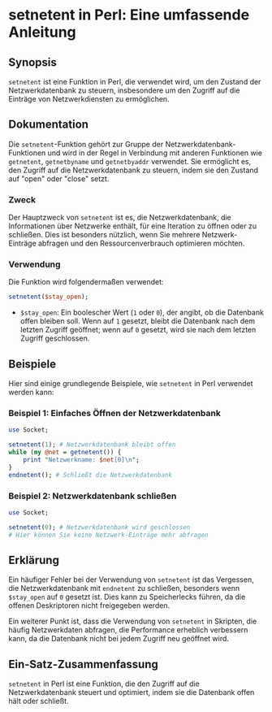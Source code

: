 <!--
Meta Description: # setnetent in Perl: Eine umfassende Anleitung ## Synopsis `setnetent` ist eine Funktion in Perl, die verwendet wird, um den Zustand der Netzwerkdaten...
Meta Keywords: die, setnetent, netzwerkdatenbank, perl, ist
-->

# setnetent in Perl: Eine umfassende Anleitung

## Synopsis
`setnetent` ist eine Funktion in Perl, die verwendet wird, um den Zustand der Netzwerkdatenbank zu steuern, insbesondere um den Zugriff auf die Einträge von Netzwerkdiensten zu ermöglichen.

## Dokumentation
Die `setnetent`-Funktion gehört zur Gruppe der Netzwerkdatenbank-Funktionen und wird in der Regel in Verbindung mit anderen Funktionen wie `getnetent`, `getnetbyname` und `getnetbyaddr` verwendet. Sie ermöglicht es, den Zugriff auf die Netzwerkdatenbank zu steuern, indem sie den Zustand auf "open" oder "close" setzt.

### Zweck
Der Hauptzweck von `setnetent` ist es, die Netzwerkdatenbank, die Informationen über Netzwerke enthält, für eine Iteration zu öffnen oder zu schließen. Dies ist besonders nützlich, wenn Sie mehrere Netzwerk-Einträge abfragen und den Ressourcenverbrauch optimieren möchten.

### Verwendung
Die Funktion wird folgendermaßen verwendet:

```perl
setnetent($stay_open);
```

- `$stay_open`: Ein boolescher Wert (`1` oder `0`), der angibt, ob die Datenbank offen bleiben soll. Wenn auf `1` gesetzt, bleibt die Datenbank nach dem letzten Zugriff geöffnet; wenn auf `0` gesetzt, wird sie nach dem letzten Zugriff geschlossen.

## Beispiele
Hier sind einige grundlegende Beispiele, wie `setnetent` in Perl verwendet werden kann:

### Beispiel 1: Einfaches Öffnen der Netzwerkdatenbank
```perl
use Socket;

setnetent(1); # Netzwerkdatenbank bleibt offen
while (my @net = getnetent()) {
    print "Netzwerkname: $net[0]\n";
}
endnetent(); # Schließt die Netzwerkdatenbank
```

### Beispiel 2: Netzwerkdatenbank schließen
```perl
use Socket;

setnetent(0); # Netzwerkdatenbank wird geschlossen
# Hier können Sie keine Netzwerk-Einträge mehr abfragen
```

## Erklärung
Ein häufiger Fehler bei der Verwendung von `setnetent` ist das Vergessen, die Netzwerkdatenbank mit `endnetent` zu schließen, besonders wenn `$stay_open` auf `0` gesetzt ist. Dies kann zu Speicherlecks führen, da die offenen Deskriptoren nicht freigegeben werden.

Ein weiterer Punkt ist, dass die Verwendung von `setnetent` in Skripten, die häufig Netzwerkdaten abfragen, die Performance erheblich verbessern kann, da die Datenbank nicht bei jedem Zugriff neu geöffnet wird.

## Ein-Satz-Zusammenfassung
`setnetent` in Perl ist eine Funktion, die den Zugriff auf die Netzwerkdatenbank steuert und optimiert, indem sie die Datenbank offen hält oder schließt.